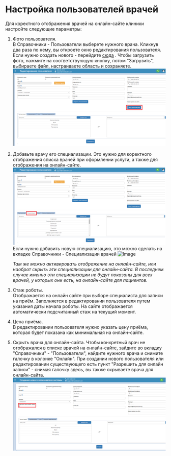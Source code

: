 # Настройка пользователей врачей 

Для коректного отображения врачей на онлайн-сайте клиники настройте следующие параметры:   
1. Фото пользователя.   
    В Справочники - Пользователи выберете нужного врача. Кликнув два раза по нему, вы откроете окно редактирования  пользователя. Если нужно создать нового - перейдите <a href="./Users/index">сюда</a> . Чтобы загрузить фото, нажмите на соответствующую кнопку, потом "Загрузить", выбираете файл, настраиваете область и сохраняете.
    ![Image](Image/drOn1.png)

2. Добавьте врачу его специализации. Это нужно для коректного отображения списка врачей при оформлении услуги, а также для отображения на онлайн-сайте.
    ![Image](Image/drOn2.png)
    Если нужно добавить новую специализацию, это можно сделать на вкладке Справочники - Специализации врачей
    ![Image](Image/Specializacii.gif)
    
    *Там же можно активировать отображение на онлайн-сайте, или наоброт скрыть эти специализации для онлайн-сайта. В последнем случае именно эти специализации не будут показаны для всех врачей, у которых они есть, на онлайн-сайте для пациентов.*
3. Стаж роботы.   
    Отображается на онлайн сайте при выборе специалиста для записи на приём. Заполняется в редактировании пользователя путем указания даты начала роботы. На сайте отображается автоматически подсчитанный стаж на текущий момент.    

4. Цена приёма.   
    В редактировании пользователя нужно указать цену приёма, которая будет показана как минимальная на онлайн-сайте.   
    
5. Скрыть врача для онлайн-сайта.
    Чтобы конкретный врач не отображался в списке врачей на онлайн-сайте, зайдите во вкладку "Справочники" - "Пользователи", найдите нужного врача и снимите галочку в колонке "Онлайн". При создании нового пользователя или редактировании существующего есть пункт "Разрешить для онлайн записи" - снимая галочку здесь, вы также скрываете врача для онлайн-сайта.   
    ![Image](Image/hide.png)